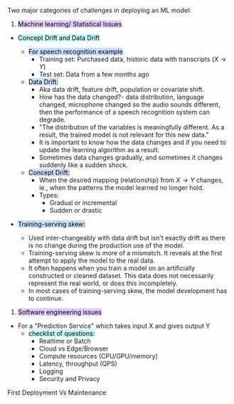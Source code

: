Two major categories of challenges in deploying an ML model:
1. <mark style="background: #D2B3FFA6;">Machine learning/ Statistical Issues</mark>
- <mark style="background: #ABF7F7A6;">Concept Drift and Data Drift</mark>
	- <mark style="background: #ADCCFFA6;">For speech recognition example</mark>
		- Training set: Purchased data, historic data with transcripts ($X\rightarrow Y$)
		- Test set: Data from a few months ago
	- <mark style="background: #ADCCFFA6;">Data Drift: </mark>
		- Aka data drift, feature drift, population or covariate shift.
		- How has the data changed?- data distribution, language changed, microphone changed so the audio sounds different, then the performance of a speech recognition system can degrade.
		- "The distribution of the variables is meaningfully different. As a result, the trained model is not relevant for this new data."
		- It is important to know how the data changes and if you need to update the learning algorithm as a result.
		- Sometimes data changes gradually, and sometimes it changes suddenly like a sudden shock. 
	- <mark style="background: #ADCCFFA6;">Concept Drift:</mark> 
		- When the desired mapping (relationship) from $X\rightarrow Y$ changes, ie., when the patterns the model learned no longer hold.
		- Types: 
			- Gradual or incremental 
			- Sudden or drastic
	
- <mark style="background: #ADCCFFA6;">Training-serving skew:</mark>
	- Used inter-changeably with data drift but isn't exactly drift as there is no change during the production use of the model.
	- Training-serving skew is more of a mismatch. It reveals at the first attempt to apply the model to the real data.
	- It often happens when you train a model on an artificially constructed or cleaned dataset. This data does not necessarily represent the real world, or does this incompletely.
	- In most cases of training-serving skew, the model development has to continue.
	
1. <mark style="background: #D2B3FFA6;">Software engineering issues</mark>
- For a "Prediction Service" which takes input X and gives output Y
	- <mark style="background: #ABF7F7A6;">checklist of questions: </mark>
		- Realtime or Batch
		- Cloud vs Edge/Browser
		- Compute resources (CPU/GPU/memory)
		- Latency, throughput (QPS)
		- Logging
		- Security and Privacy

First Deployment Vs Maintenance


